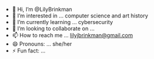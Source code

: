 - 👋 Hi, I’m @LilyBrinkman
- 👀 I’m interested in ... computer science and art history
- 🌱 I’m currently learning ... cybersecurity
- 💞️ I’m looking to collaborate on ...
- 📫 How to reach me ... lilyjbrinkman@gmail.com
- 😄 Pronouns: ... she/her
- ⚡ Fun fact: ...

<!---
LilyBrinkman/LilyBrinkman is a ✨ special ✨ repository because its `README.md` (this file) appears on your GitHub profile.
You can click the Preview link to take a look at your changes.
--->

